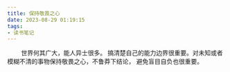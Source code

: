 ```yaml
---
title: 保持敬畏之心
date: 2023-08-29 01:19:15
tags:
- 读书笔记
---
```


&ensp;&ensp;&ensp;&ensp; 世界何其广大，能人异士很多。 搞清楚自己的能力边界很重要。对未知或者模糊不清的事物保持敬畏之心，不鲁莽下结论， 避免盲目自负也很重要。

